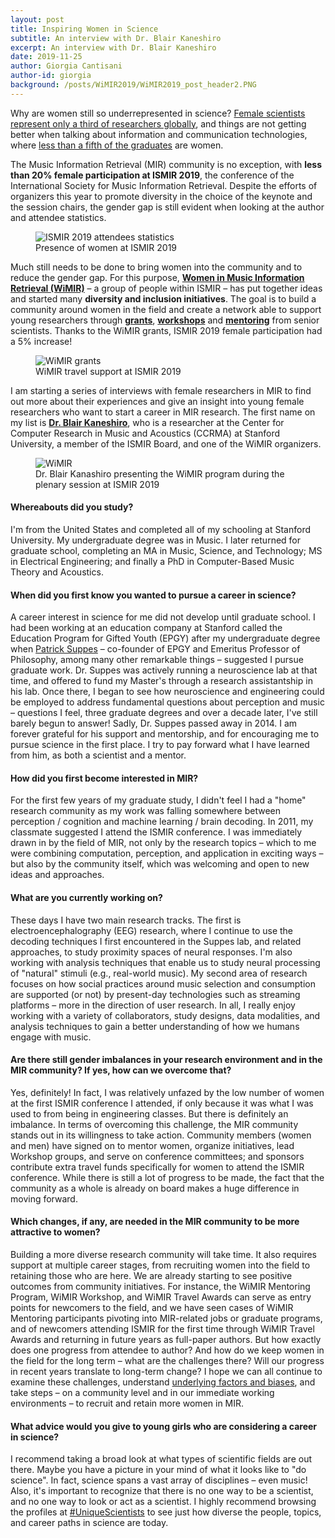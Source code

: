 ```yaml
---
layout: post
title: Inspiring Women in Science
subtitle: An interview with Dr. Blair Kaneshiro
excerpt: An interview with Dr. Blair Kaneshiro
date: 2019-11-25
author: Giorgia Cantisani
author-id: giorgia
background: /posts/WiMIR2019/WiMIR2019_post_header2.PNG
---
```


Why are women still so underrepresented in science? [Female scientists represent only a third of researchers globally](http://uis.unesco.org/sites/default/files/documents/fs51-women-in-science-2018-en.pdf), and things are not getting better when talking about information and communication technologies, where [less than a fifth of the graduates](https://ec.europa.eu/eurostat/web/products-datasets/product?code=educ_uoe_grad02) are women.

The Music Information Retrieval (MIR) community is no exception, with **less than 20% female participation at ISMIR 2019**, the conference of the International Society for Music Information Retrieval. Despite the efforts of organizers this year to promote diversity in the choice of the keynote and the session chairs, the gender gap is still evident when looking at the author and attendee statistics. 

<figure class="figure w-100">
  <img src="{{ '/posts/WiMIR2019/WiMIR_attendees.jpg' | relative_url }}" alt="ISMIR 2019 attendees statistics" class="figure-img img-fluid mx-auto d-flex">
  <figcaption class="figure-caption text-center" markdown="1">
  Presence of women at ISMIR 2019 
  </figcaption>
</figure>

Much still needs to be done to bring women into the community and to reduce the gender gap. For this purpose, [**Women in Music Information Retrieval (WiMIR)**](https://wimir.wordpress.com/) – a group of people within ISMIR – has put together ideas and started many **diversity and inclusion initiatives**. The goal is to build a community around women in the field and create a network able to support young researchers through [**grants**](https://ismir2019.ewi.tudelft.nl/?q=grants), [**workshops**](https://wimir.wordpress.com/) and [**mentoring**](https://wimir.wordpress.com/category/mentoring/) from senior scientists. Thanks to the WiMIR grants, ISMIR 2019 female participation had a 5% increase!

<figure class="figure w-100">
  <img src="{{ '/posts/WiMIR2019/WiMIR_grants.jpg' | relative_url }}" alt="WiMIR grants" class="figure-img img-fluid mx-auto d-flex">
  <figcaption class="figure-caption text-center" markdown="1">
  WiMIR travel support at ISMIR 2019
  </figcaption>
</figure>

I am starting a series of interviews with female researchers in MIR to find out more about their experiences and give an insight into young female researchers who want to start a career in MIR research. The first name on my list is [**Dr. Blair Kaneshiro**](https://ccrma.stanford.edu/~blairbo/), who is a researcher at the Center for Computer Research in Music and Acoustics (CCRMA) at Stanford University, a member of the ISMIR Board, and one of the WiMIR organizers.

<figure class="figure w-100">
  <img src="{{ '/posts/WiMIR2019/WiMIR.jpg' | relative_url }}" alt="WiMIR" class="figure-img img-fluid mx-auto d-flex">
  <figcaption class="figure-caption text-center" markdown="1">
  Dr. Blair Kanashiro presenting the WiMIR program during the plenary session at ISMIR 2019
  </figcaption>
</figure>

#### Whereabouts did you study? 
I'm from the United States and completed all of my schooling at Stanford University. My undergraduate degree was in Music. I later returned for graduate school, completing an MA in Music, Science, and Technology; MS in Electrical Engineering; and finally a PhD in Computer-Based Music Theory and Acoustics.

#### When did you first know you wanted to pursue a career in science?
A career interest in science for me did not develop until graduate school. I had been working at an education company at Stanford called the Education Program for Gifted Youth (EPGY) after my undergraduate degree when [Patrick Suppes](https://suppes-corpus.stanford.edu/) – co-founder of EPGY and Emeritus Professor of Philosophy, among many other remarkable things – suggested I pursue graduate work. Dr. Suppes was actively running a neuroscience lab at that time, and offered to fund my Master's through a research assistantship in his lab. Once there, I began to see how neuroscience and engineering could be employed to address fundamental questions about perception and music – questions I feel, three graduate degrees and over a decade later, I've still barely begun to answer! Sadly, Dr. Suppes passed away in 2014. I am forever grateful for his support and mentorship, and for encouraging me to pursue science in the first place. I try to pay forward what I have learned from him, as both a scientist and a mentor.

#### How did you first become interested in MIR?
For the first few years of my graduate study, I didn't feel I had a "home" research community as my work was falling somewhere between perception / cognition and machine learning / brain decoding. In 2011, my classmate suggested I attend the ISMIR conference. I was immediately drawn in by the field of MIR, not only by the research topics – which to me were combining computation, perception, and application in exciting ways – but also by the community itself, which was welcoming and open to new ideas and approaches.
 
#### What are you currently working on?
These days I have two main research tracks. The first is electroencephalography (EEG) research, where I continue to use the decoding techniques I first encountered in the Suppes lab, and related approaches, to study proximity spaces of neural responses. I'm also working with analysis techniques that enable us to study neural processing of "natural" stimuli (e.g., real-world music). My second area of research focuses on how social practices around music selection and consumption are supported (or not) by present-day technologies such as streaming platforms – more in the direction of user research. In all, I really enjoy working with a variety of collaborators, study designs, data modalities, and analysis techniques to gain a better understanding of how we humans engage with music.

#### Are there still gender imbalances in your research environment and in the MIR community? If yes, how can we overcome that?
Yes, definitely! In fact, I was relatively unfazed by the low number of women at the first ISMIR conference I attended, if only because it was what I was used to from being in engineering classes. But there is definitely an imbalance. In terms of overcoming this challenge, the MIR community stands out in its willingness to take action. Community members (women and men) have signed on to mentor women, organize initiatives, lead Workshop groups, and serve on conference committees; and sponsors contribute extra travel funds specifically for women to attend the ISMIR conference. While there is still a lot of progress to be made, the fact that the community as a whole is already on board makes a huge difference in moving forward.

#### Which changes, if any, are needed in the MIR community to be more attractive to women?
Building a more diverse research community will take time. It also requires support at multiple career stages, from recruiting women into the field to retaining those who are here. We are already starting to see positive outcomes from community initiatives. For instance, the WiMIR Mentoring Program, WiMIR Workshop, and WiMIR Travel Awards can serve as entry points for newcomers to the field, and we have seen cases of WiMIR Mentoring participants pivoting into MIR-related jobs or graduate programs, and of newcomers attending ISMIR for the first time through WiMIR Travel Awards and returning in future years as full-paper authors. But how exactly does one progress from attendee to author? And how do we keep women in the field for the long term – what are the challenges there? Will our progress in recent years translate to long-term change? I hope we can all continue to examine these challenges, understand [underlying factors and biases](https://www.aauw.org/research/why-so-few/), and take steps – on a community level and in our immediate working environments – to recruit and retain more women in MIR.

#### What advice would you give to young girls who are considering a career in science?
I recommend taking a broad look at what types of scientific fields are out there. Maybe you have a picture in your mind of what it looks like to "do science". In fact, science spans a vast array of disciplines – even music! Also, it's important to recognize that there is no one way to be a scientist, and no one way to look or act as a scientist. I highly recommend browsing the profiles at [#UniqueScientists](https://uniquescientists.com/) to see just how diverse the people, topics, and career paths in science are today.
